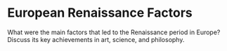 # European Renaissance Factors

What were the main factors that led to the Renaissance period in Europe? Discuss its key achievements in art, science, and philosophy.